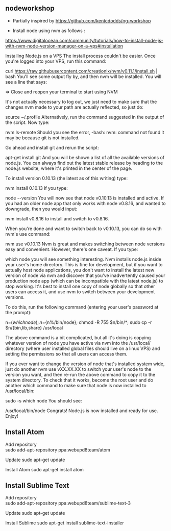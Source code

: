 nodeworkshop
------------

- Partially inspired by https://github.com/kentcdodds/ng-workshop


- Install node using nvm as follows :

https://www.digitalocean.com/community/tutorials/how-to-install-node-js-with-nvm-node-version-manager-on-a-vps#installation

Installing Node.js on a VPS
The install process couldn't be easier. Once you're logged into your VPS, run this command:

curl https://raw.githubusercontent.com/creationix/nvm/v0.11.1/install.sh | bash
You'll see some output fly by, and then nvm will be installed. You will see a line that says:

=> Close and reopen your terminal to start using NVM

It's not actually necessary to log out, we just need to make sure that the changes nvm made to your path are actually reflected, so just do:

source ~/.profile
Alternatively, run the command suggested in the output of the script. Now type:

nvm ls-remote
Should you see the error, -bash: nvm: command not found it may be because git is not installed.

Go ahead and install git and rerun the script:

apt-get install git
And you will be shown a list of all the available versions of node.js. You can always find out the latest stable release by heading to the node.js website, where it's printed in the center of the page.

To install version 0.10.13 (the latest as of this writing) type:

nvm install 0.10.13
If you type:

node --version
You will now see that node v0.10.13 is installed and active. If you had an older node app that only works with node v0.8.16, and wanted to downgrade, then you would input:

nvm install v0.8.16
to install and switch to v0.8.16.

When you're done and want to switch back to v0.10.13, you can do so with nvm's use command:

nvm use v0.10.13
Nvm is great and makes switching between node versions easy and convenient. However, there's one caveat. If you type:

which node you will see something interesting. Nvm installs node.js inside your user's home directory. This is fine for development, but if you want to actually host node applications, you don't want to install the latest new version of node via nvm and discover that you've inadvertently caused your production node app (which can be incompatible with the latest node.js) to stop working. It's best to install one copy of node globally so that other users can access it, and use nvm to switch between your development versions.

To do this, run the following command (entering your user's password at the prompt):

n=$(which node);n=${n%/bin/node}; chmod -R 755 $n/bin/*; sudo cp -r $n/{bin,lib,share} /usr/local


The above command is a bit complicated, but all it's doing is copying whatever version of node you have active via nvm into the /usr/local/ directory (where user installed global files should live on a linux VPS) and setting the permissions so that all users can access them.

If you ever want to change the version of node that's installed system wide, just do another nvm use vXX.XX.XX to switch your user's node to the version you want, and then re-run the above command to copy it to the system directory.
To check that it works, become the root user and do another which command to make sure that node is now installed to /usr/local/bin:

sudo -s
which node
You should see:

/usr/local/bin/node
Congrats! Node.js is now installed and ready for use. Enjoy!


Install Atom
-------------


Add repository  
sudo add-apt-repository ppa:webupd8team/atom

Update
sudo apt-get update

Install Atom
sudo apt-get install atom


Install Sublime Text
--------------------

Add repository  
sudo add-apt-repository ppa:webupd8team/sublime-text-3

Update
sudo apt-get update

Install Sublime
sudo apt-get install sublime-text-installer







